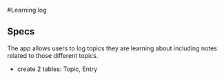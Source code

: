 #Learning log

## Specs

The app allows users to log topics they are learning about including notes related to those different topics.
- create 2 tables: Topic, Entry